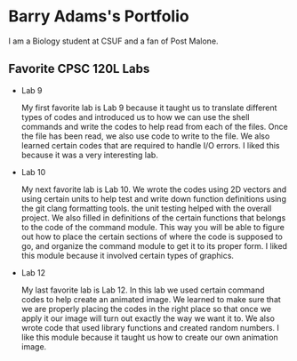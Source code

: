 # Barry Adams's Portfolio

I am a Biology student at CSUF and a fan of Post Malone.

## Favorite CPSC 120L Labs
* Lab 9
  
  My first favorite lab is Lab 9 because it taught us to translate different types of codes and introduced us to how we can use the shell commands and write the codes to help read from each of the files. Once the file has been read, we also use code to write to the file. We also learned certain codes that are required to handle I/O errors. I liked this because it was a very interesting lab.

* Lab 10
  
  My next favorite lab is Lab 10. We wrote the codes using 2D vectors and using certain units to help test and write down function definitions using the git clang formatting tools. the unit testing helped with the overall project. We also filled in definitions of the certain functions that belongs to the code of the command module. This way you will be able to figure out how to place the certain sections of where the code is supposed to go, and organize the command module to get it to its proper form. I liked this module because it involved certain types of graphics.

* Lab 12
   
  My last favorite lab is Lab 12. In this lab we used certain command codes to help create an animated image. We learned to make sure that we are properly placing the codes in the right place so that once we apply it our image will turn out exactly the way we want it to. We also wrote code that used library functions and created random numbers. I like this module because it taught us how to create our own animation image.
 
